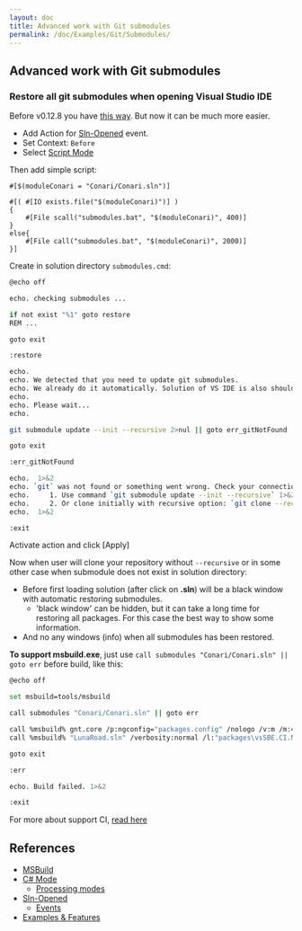 ```yaml
---
layout: doc
title: Advanced work with Git submodules
permalink: /doc/Examples/Git/Submodules/
---
```

## Advanced work with Git submodules

### Restore all git submodules when opening Visual Studio IDE 

Before v0.12.8 you have [this way]({{site.docp}}/Examples/ReloadProjects/). But now it can be much more easier.

* Add Action for [Sln-Opened]({{site.docp}}/Events/SlnOpened/) event.
* Set Context: `Before`
* Select [Script Mode]({{site.docp}}/Modes/Script/)

Then add simple script:

```{{site.sbelang}}
#[$(moduleConari = "Conari/Conari.sln")]

#[( #[IO exists.file("$(moduleConari)")] )
{ 
    #[File scall("submodules.bat", "$(moduleConari)", 400)]
}
else{
    #[File call("submodules.bat", "$(moduleConari)", 2000)]
}]
```

Create in solution directory `submodules.cmd`:

```bash
@echo off

echo. checking submodules ...

if not exist "%1" goto restore
REM ...

goto exit

:restore

echo.
echo. We detected that you need to update git submodules.
echo. We already do it automatically. Solution of VS IDE is also should be updated after ending of this process by the action via `Sln-Opened` event. If not, please reopen .sln file again.
echo.
echo. Please wait...
echo.

git submodule update --init --recursive 2>nul || goto err_gitNotFound

goto exit

:err_gitNotFound

echo.  1>&2
echo. `git` was not found or something went wrong. Check your connection and env. variable `PATH`. Or get submodules manually: 1>&2
echo.     1. Use command `git submodule update --init --recursive` 1>&2
echo.     2. Or clone initially with recursive option: `git clone --recursive ...` 1>&2
echo.  1>&2

:exit
```

Activate action and click [Apply]

Now when user will clone your repository without `--recursive` or in some other case when submodule does not exist in solution directory:

* Before first loading solution (after click on **.sln**) will be a black window with automatic restoring submodules.
    * 'black window' can be hidden, but it can take a long time for restoring all packages. For this case the best way to show some information.
* And no any windows (info) when all submodules has been restored.

**To support msbuild.exe**, just use `call submodules "Conari/Conari.sln" || goto err` before build, like this:

```bash
@echo off

set msbuild=tools/msbuild

call submodules "Conari/Conari.sln" || goto err

call %msbuild% gnt.core /p:ngconfig="packages.config" /nologo /v:m /m:4
call %msbuild% "LunaRoad.sln" /verbosity:normal /l:"packages\vsSBE.CI.MSBuild\bin\CI.MSBuild.dll" /m:4 /t:Rebuild /p:Configuration=Release

goto exit

:err

echo. Build failed. 1>&2

:exit
```

For more about support CI, [read here]({{site.docp}}/CI/)


## References

* [MSBuild]({{site.docp}}/Scripts/MSBuild/)
* [C# Mode]({{site.docp}}/Modes/CSharp/)
    * [Processing modes]({{site.docp}}/Modes/)
* [Sln-Opened]({{site.docp}}/Events/SlnOpened/#context)
    * [Events]({{site.docp}}/Events/)
* [Examples & Features]({{site.docp}}/Examples/)